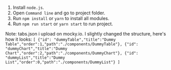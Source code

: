 1. Install `node.js`.
2. Open `Command line` and go to project folder.
3. Run `npm install` or `yarn` to install all modules.
4. Run `npm run start` or `yarn start` to run project.

Note: tabs.json i upload on mocky.io.
I slightly changed the structure, here's how it looks:
`[
  {"id": "dummyTable","title":"Dummy Table","order":1,"path":"./components/DummyTable"},
  {"id": "dummyChart","title":"Dummy Chart","order":2,"path":"./components/DummyChart"},
  {"id": "dummyList","title":"Dummy List","order":0,"path":"./components/DummyList"}
]`